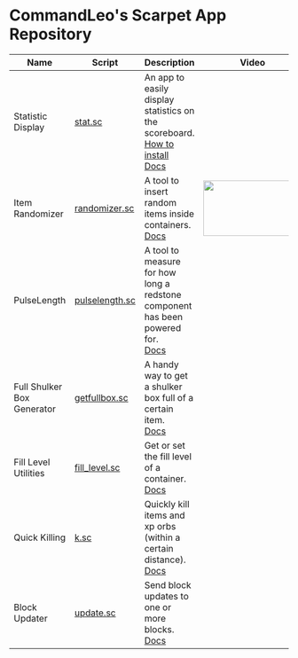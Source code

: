 # CommandLeo's Scarpet App Repository

Name|Script|Description|Video
---|---|---|---
Statistic Display|[stat.sc](https://raw.githubusercontent.com/CommandLeo/scarpet/main/programs/stat.sc)|An app to easily display statistics on the scoreboard. <br> [How to install](https://github.com/CommandLeo/scarpet/wiki/Statistic-Display#how-to-install) <br> [Docs](https://github.com/CommandLeo/scarpet/wiki/Statistic-Display)
Item Randomizer|[randomizer.sc](https://raw.githubusercontent.com/CommandLeo/scarpet/main/programs/randomizer.sc)|A tool to insert random items inside containers. <br> [Docs](https://github.com/CommandLeo/scarpet/wiki/Item-Randomizer)|[<img src="https://img.youtube.com/vi/EuKzIyFd44Y/mqdefault.jpg" width="177" height="100">](https://youtu.be/EuKzIyFd44Y)
PulseLength|[pulselength.sc](https://raw.githubusercontent.com/CommandLeo/scarpet/main/programs/pulselength.sc)|A tool to measure for how long a redstone component has been powered for. <br> [Docs](https://github.com/CommandLeo/scarpet/wiki/PulseLength)
Full Shulker Box Generator|[getfullbox.sc](https://raw.githubusercontent.com/CommandLeo/scarpet/main/programs/getfullbox.sc)|A handy way to get a shulker box full of a certain item. <br> [Docs](https://github.com/CommandLeo/scarpet/wiki/Full-Shulker-Box-Generator)
Fill Level Utilities|[fill_level.sc](https://raw.githubusercontent.com/CommandLeo/scarpet/main/programs/fill_level.sc)|Get or set the fill level of a container. <br> [Docs](https://github.com/CommandLeo/scarpet/wiki/Fill-Level-Utilities)
Quick Killing|[k.sc](https://raw.githubusercontent.com/CommandLeo/scarpet/main/programs/k.sc)|Quickly kill items and xp orbs (within a certain distance). <br> [Docs](https://github.com/CommandLeo/scarpet/wiki/Quick-Killing)
Block Updater|[update.sc](https://raw.githubusercontent.com/CommandLeo/scarpet/main/programs/update.sc)|Send block updates to one or more blocks. <br> [Docs](https://github.com/CommandLeo/scarpet/wiki/Block-Updater)
